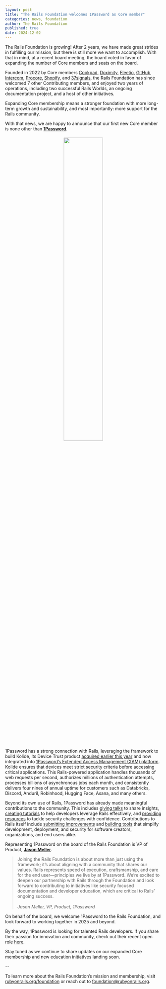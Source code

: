 ```yaml
---
layout: post
title: "The Rails Foundation welcomes 1Password as Core member"
categories: news, foundation
author: The Rails Foundation
published: true
date: 2024-12-02
---
```


The Rails Foundation is growing! After 2 years, we have made great strides in fulfilling our mission, but there is still more we want to accomplish. With that in mind, at a recent board meeting, the board voted in favor of expanding the number of Core members and seats on the board. 

Founded in 2022 by Core members <a href="https://cookpad.com/">Cookpad</a>, <a href="https://www.doximity.com/">Doximity</a>, <a href="https://www.fleetio.com/">Fleetio</a>, <a href="https://github.com/">GitHub</a>, <a href="https://www.intercom.com/">Intercom</a>, <a href="https://www.procore.com/">Procore</a>, <a href="https://www.shopify.com/">Shopify</a>, and <a href="https://37signals.com/">37signals</a>, the Rails Foundation has since welcomed 7 other Contributing members, and enjoyed two years of operations, including two successful Rails Worlds, an ongoing documentation project, and a host of other initiatives.

Expanding Core membership means a stronger foundation with more long-term growth and sustainability, and most importantly: more support for the Rails community.

With that news, we are happy to announce that our first new Core member is none other than **<a href="https://1password.com/">1Password</a>**.

<p style="text-align: center; margin-top: 20px"><img src="/assets/images/logo-1password.svg" style="width: 50%"></p>

1Password has a strong connection with Rails, leveraging the framework to build Kolide, its Device Trust product <a href="https://www.kolide.com/blog/1password-acquires-kolide">acquired earlier this year</a> and now integrated into <a href="https://1password.com/extended-access-management">1Password’s Extended Access Management (XAM) platform</a>. Kolide ensures that devices meet strict security criteria before accessing critical applications. This Rails-powered application handles thousands of web requests per second, authorizes millions of authentication attempts, processes billions of asynchronous jobs each month, and consistently delivers four nines of annual uptime for customers such as Databricks, Discord, Anduril, Robinhood, Hugging Face, Asana, and many others.

Beyond its own use of Rails, 1Password has already made meaningful contributions to the community. This includes <a href="https://www.youtube.com/watch?v=K7zo-wnvcLs">giving talks</a> to share insights, <a href="https://blog.1password.com/1password-rails-kindred-spirits/#how-to-use-kamal-2-and-1password">creating tutorials</a> to help developers leverage Rails effectively, and <a href="https://developer.1password.com/docs/web/compatible-website-design">providing resources</a> to tackle security challenges with confidence. Contributions to Rails itself include <a href="https://github.com/rails/rails/pull/49241">submitting improvements</a> and <a href="https://blog.1password.com/new-developer-experience/">building tools</a> that simplify development, deployment, and security for software creators, organizations, and end users alike.

Representing 1Password on the board of the Rails Foundation is VP of Product, **<a href="https://www.linkedin.com/in/jason-meller-04498230/">Jason Meller</a>**.

>Joining the Rails Foundation is about more than just using the framework; it’s about aligning with a community that shares our values. Rails represents speed of execution, craftsmanship, and care for the end user—principles we live by at 1Password. 
>We’re excited to deepen our partnership with Rails through the Foundation and look forward to contributing to initiatives like security focused documentation and developer education, which are critical to Rails’ ongoing success.
><br><br>*Jason Meller, VP, Product, 1Password*

On behalf of the board, we welcome 1Password to the Rails Foundation, and look forward to working together in 2025 and beyond.

By the way, 1Password is looking for talented Rails developers. If you share their passion for innovation and community, check out their recent open role <a href="https://jobs.lever.co/1password/96088bd5-a20e-4624-a24e-97fb065e971f">here</a>.

Stay tuned as we continue to share updates on our expanded Core membership and new education initiatives landing soon. 

--

To learn more about the Rails Foundation’s mission and membership, visit [rubyonrails.org/foundation](/foundation) or reach out to <a href="mailto:foundation@rubyonrails.org">foundation@rubyonrails.org</a>. 

